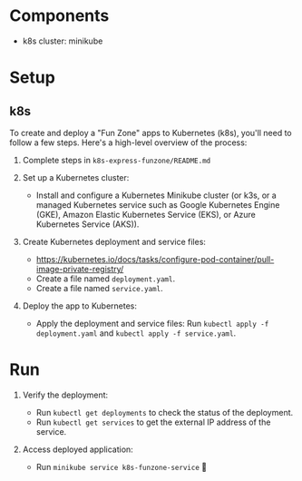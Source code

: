 # Components

- k8s cluster: minikube

# Setup

## k8s

To create and deploy a "Fun Zone" apps to Kubernetes (k8s), you'll need to follow a few steps. Here's a high-level overview of the process:

1. Complete steps in `k8s-express-funzone/README.md`

2. Set up a Kubernetes cluster:
   - Install and configure a Kubernetes Minikube cluster (or k3s, or a managed Kubernetes service such as Google Kubernetes Engine (GKE), Amazon Elastic Kubernetes Service (EKS), or Azure Kubernetes Service (AKS)).

3. Create Kubernetes deployment and service files:
   - https://kubernetes.io/docs/tasks/configure-pod-container/pull-image-private-registry/
   - Create a file named `deployment.yaml`.
   - Create a file named `service.yaml`.

4. Deploy the app to Kubernetes:
   - Apply the deployment and service files: Run `kubectl apply -f deployment.yaml` and `kubectl apply -f service.yaml`.

# Run

1. Verify the deployment:
   - Run `kubectl get deployments` to check the status of the deployment.
   - Run `kubectl get services` to get the external IP address of the service.

2. Access deployed application:
   - Run `minikube service k8s-funzone-service` 🎉
